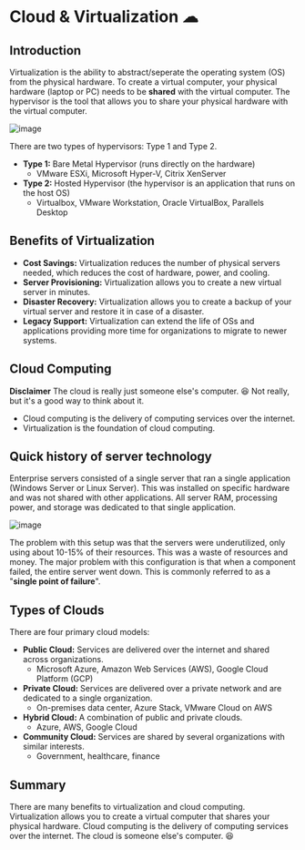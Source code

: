 # Cloud & Virtualization ☁

## Introduction

Virtualization is the ability to abstract/seperate the operating system (OS) from the physical hardware. To create a virtual computer, your physical hardware (laptop or PC) needs to be **shared** with the virtual computer. The hypervisor is the tool that allows you to share your physical hardware with the virtual computer. 


![image](https://github.com/apsessoms/AzureAdminWalkThrus/assets/99392512/add9facb-56ca-4498-98ac-99e2dae0b722)


There are two types of hypervisors: Type 1 and Type 2.
+ **Type 1:** Bare Metal Hypervisor (runs directly on the hardware)
    + VMware ESXi, Microsoft Hyper-V, Citrix XenServer
+ **Type 2:** Hosted Hypervisor (the hypervisor is an application that runs on the host OS)
    + Virtualbox, VMware Workstation, Oracle VirtualBox, Parallels Desktop

## Benefits of Virtualization
+ **Cost Savings:** Virtualization reduces the number of physical servers needed, which reduces the cost of hardware, power, and cooling.
+ **Server Provisioning:** Virtualization allows you to create a new virtual server in minutes.
+ **Disaster Recovery:** Virtualization allows you to create a backup of your virtual server and restore it in case of a disaster.
+ **Legacy Support:** Virtualization can extend the life of OSs and applications providing more time for organizations to migrate to newer systems.

## Cloud Computing
**Disclaimer** The cloud is really just someone else's computer. 😆 Not really, but it's a good way to think about it. 

+ Cloud computing is the delivery of computing services over the internet.
+ Virtualization is the foundation of cloud computing.

## Quick history of server technology 
Enterprise servers consisted of a single server that ran a single application (Windows Server or Linux Server). This was installed on specific hardware and was not shared with other applications. All server RAM, processing power, and storage was dedicated to that single application. 

![image](https://github.com/apsessoms/AzureAdminWalkThrus/assets/99392512/f9a38f46-8539-4fd7-84f3-9d162482975e)


The problem with this setup was that the servers were underutilized, only using about 10-15% of their resources. This was a waste of resources and money. The major problem with this configuration is that when a component failed, the entire server went down. This is commonly referred to as a "**single point of failure**". 

## Types of Clouds

There are four primary cloud models:
+ **Public Cloud:** Services are delivered over the internet and shared across organizations. 
    + Microsoft Azure, Amazon Web Services (AWS), Google Cloud Platform (GCP)
+ **Private Cloud:** Services are delivered over a private network and are dedicated to a single organization.
    + On-premises data center, Azure Stack, VMware Cloud on AWS
+ **Hybrid Cloud:** A combination of public and private clouds.
    + Azure, AWS, Google Cloud
+ **Community Cloud:** Services are shared by several organizations with similar interests.
    + Government, healthcare, finance

## Summary 
There are many benefits to virtualization and cloud computing. Virtualization allows you to create a virtual computer that shares your physical hardware. Cloud computing is the delivery of computing services over the internet. The cloud is someone else's computer. 😆
